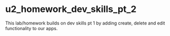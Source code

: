 # u2_homework_dev_skills_pt_2
This lab/homework builds on dev skills pt 1 by adding create, delete and edit functionality to our apps. 
